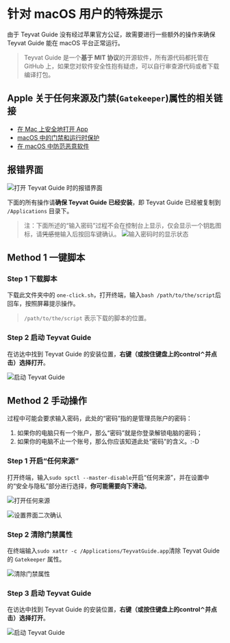 # 针对 macOS 用户的特殊提示

由于 Teyvat Guide 没有经过苹果官方公证，故需要进行一些额外的操作来确保 Teyvat Guide 能在 macOS 平台正常运行。

> Teyvat Guide 是一个**基于 MIT 协议**的开源软件，所有源代码都托管在 GitHub 上，如果您对软件安全性抱有疑虑，可以自行审查源代码或者下载编译打包。

## Apple 关于任何来源及门禁(`Gatekeeper`)属性的相关链接

- [在 Mac 上安全地打开 App](https://support.apple.com/102445)
- [macOS 中的门禁和运行时保护](https://support.apple.com/guide/security/sec5599b66df/)
- [在 macOS 中防范恶意软件](https://support.apple.com/guide/security/sec469d47bd8/)

## 报错界面

![打开 Teyvat Guide 时的报错界面](error.png)

下面的所有操作请**确保 Teyvat Guide 已经安装**，即 Teyvat Guide 已经被复制到 `/Applications` 目录下。

> 注：下面所述的“输入密码”过程不会在控制台上显示，仅会显示一个钥匙图标，请~~凭感觉~~输入后按回车键确认。
> ![输入密码时的显示状态](password.png)

## Method 1 一键脚本

### Step 1 下载脚本

下载此文件夹中的 `one-click.sh`，打开终端，输入`bash /path/to/the/script`后回车，按照屏幕提示操作。

> `/path/to/the/script` 表示下载的脚本的位置。

### Step 2 启动 Teyvat Guide

在访达中找到 Teyvat Guide 的安装位置，**右键（或按住键盘上的control⌃并点击）选择打开**。

![启动 Teyvat Guide](open.png)

## Method 2 手动操作

过程中可能会要求输入密码，此处的“密码”指的是管理员账户的密码：

1. 如果你的电脑只有一个账户，那么“密码”就是你登录解锁电脑的密码；
2. 如果你的电脑不止一个账号，那么你应该知道此处“密码”的含义。:-D

### Step 1 开启“任何来源”

打开终端，输入`sudo spctl --master-disable`开启“任何来源”，并在设置中的“安全与隐私”部分进行选择，**你可能需要向下滑动**。

  ![打开任何来源](gatekeeper.png)

  ![设置界面二次确认](gatekeeper-settings.png)

### Step 2 清除门禁属性

在终端输入`sudo xattr -c /Applications/TeyvatGuide.app`清除 Teyvat Guide 的 `Gatekeeper` 属性。

![清除门禁属性](remove-gatekeeper.png)

### Step 3 启动 Teyvat Guide

在访达中找到 Teyvat Guide 的安装位置，**右键（或按住键盘上的control⌃并点击）选择打开**。

![启动 Teyvat Guide](open.png)
